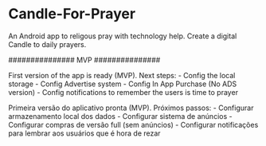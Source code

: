 # Candle-For-Prayer
An Android app to religous pray with technology help. Create a digital Candle to daily prayers.


############### MVP ###############

First version of the app is ready (MVP). Next steps:
    - Config the local storage
    - Config Advertise system
    - Config In App Purchase (No ADS version)
    - Config notifications to remember the users is time to prayer

Primeira versão do aplicativo pronta (MVP). Próximos passos:
    - Configurar armazenamento local dos dados
    - Configurar sistema de anúncios
    - Configurar compras de versão full (sem anúncios)
    - Configurar notificações para lembrar aos usuários que é hora de rezar


